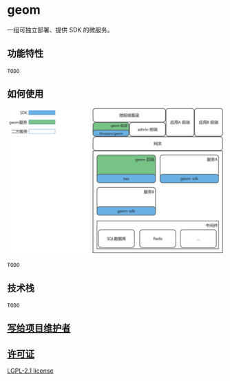 # geom

一组可独立部署、提供 SDK 的微服务。

## 功能特性

`TODO`

## 如何使用

![部署架构](doc/assets/部署架构.png)

`TODO`

## 技术栈

`TODO`

## [写给项目维护者](./CONTRIBUTING.md)

## [许可证](./LICENSE)

[LGPL-2.1 license](https://www.gnu.org/licenses/lgpl-3.0.html)
